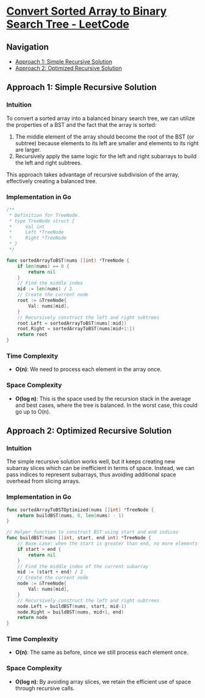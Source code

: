 # [Convert Sorted Array to Binary Search Tree - LeetCode](https://leetcode.com/problems/convert-sorted-array-to-binary-search-tree/)

## Navigation
- [Approach 1: Simple Recursive Solution](#approach-1-simple-recursive-solution)
- [Approach 2: Optimized Recursive Solution](#approach-2-optimized-recursive-solution)

## Approach 1: Simple Recursive Solution

### Intuition
To convert a sorted array into a balanced binary search tree, we can utilize the properties of a BST and the fact that the array is sorted:
1. The middle element of the array should become the root of the BST (or subtree) because elements to its left are smaller and elements to its right are larger. 
2. Recursively apply the same logic for the left and right subarrays to build the left and right subtrees.

This approach takes advantage of recursive subdivision of the array, effectively creating a balanced tree.

### Implementation in Go
```go
/**
 * Definition for TreeNode.
 * type TreeNode struct {
 *     Val int
 *     Left *TreeNode
 *     Right *TreeNode
 * }
 */

func sortedArrayToBST(nums []int) *TreeNode {
    if len(nums) == 0 {
        return nil
    }
    // Find the middle index
    mid := len(nums) / 2
    // Create the current node
    root := &TreeNode{
        Val: nums[mid],
    }
    // Recursively construct the left and right subtrees
    root.Left = sortedArrayToBST(nums[:mid])
    root.Right = sortedArrayToBST(nums[mid+1:])
    return root
}
```

### Time Complexity
- **O(n)**: We need to process each element in the array once.

### Space Complexity
- **O(log n)**: This is the space used by the recursion stack in the average and best cases, where the tree is balanced. In the worst case, this could go up to O(n).

## Approach 2: Optimized Recursive Solution

### Intuition
The simple recursive solution works well, but it keeps creating new subarray slices which can be inefficient in terms of space. Instead, we can pass indices to represent subarrays, thus avoiding additional space overhead from slicing arrays.

### Implementation in Go
```go
func sortedArrayToBSTOptimized(nums []int) *TreeNode {
    return buildBST(nums, 0, len(nums) - 1)
}

// Helper function to construct BST using start and end indices
func buildBST(nums []int, start, end int) *TreeNode {
    // Base case: when the start is greater than end, no more elements to process
    if start > end {
        return nil
    }
    // Find the middle index of the current subarray
    mid := (start + end) / 2
    // Create the current node
    node := &TreeNode{
        Val: nums[mid],
    }
    // Recursively construct the left and right subtrees
    node.Left = buildBST(nums, start, mid-1)
    node.Right = buildBST(nums, mid+1, end)
    return node
}
```

### Time Complexity
- **O(n)**: The same as before, since we still process each element once.

### Space Complexity
- **O(log n)**: By avoiding array slices, we retain the efficient use of space through recursive calls.

